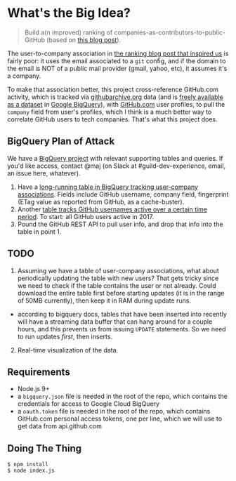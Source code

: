 # What's the Big Idea?

> Build a(n improved) ranking of companies-as-contributors-to-public-GitHub (based on [this blog post](https://medium.freecodecamp.org/the-top-contributors-to-github-2017-be98ab854e87)).

The user-to-company association in [the ranking blog post that inspired us](https://medium.freecodecamp.org/the-top-contributors-to-github-2017-be98ab854e87)
is fairly poor: it uses the email associated to a `git` config, and if the domain
to the email is NOT of a public mail provider (gmail, yahoo, etc), it assumes it's
a company.

To make that association better, this project cross-reference GitHub.com activity,
which is tracked via [githubarchive.org](http://githubarchive.org) data (and is
[freely available as a dataset](https://www.githubarchive.org/#bigquery) in
[Google BigQuery](http://bigquery.cloud.google.com)), with
[GitHub.com](http://github.com) user profiles, to pull the `company` field
from user's profiles, which I think is a much better way to correlate GitHub users
to tech companies. That's what this project does.

## BigQuery Plan of Attack

We have a [BigQuery project](https://bigquery.cloud.google.com/dataset/public-github-adobe)
with relevant supporting tables and queries. If you'd like access, contact @maj
(on Slack at #guild-dev-experience, email, an issue here, whatever).

1. Have a [long-running table in BigQuery tracking user-company associations](https://bigquery.cloud.google.com/table/public-github-adobe:github_archive_query_views.user_to_company).
   Fields include GitHub username, company field, fingerprint (ETag value as
   reported from GitHub, as a cache-buster).
2. Another [table tracks GitHub usernames active over a certain time period](https://bigquery.cloud.google.com/table/public-github-adobe:github_archive_query_views.users_pushes_2017?pli=1).
   To start: all GitHub users active in 2017.
3. Pound the GitHub REST API to pull user info, and drop that info into the
   table in point 1.

## TODO

1. Assuming we have a table of user-company associations, what about periodically
   updating the table with new users? That gets tricky since we need to check if
   the table contains the user or not already. Could download the entire table
   first before starting updates (it is in the range of 50MB currently), then
   keep it in RAM during update runs.
  - according to bigquery docs, tables that have been inserted into recently
    will have a streaming data buffer that can hang around for a couple hours,
    and this prevents us from issuing `UPDATE` statements. So we need to run
    updates _first_, then inserts.
2. Real-time visualization of the data.

## Requirements

- Node.js 9+
- a `bigquery.json` file is needed in the root of the repo, which contains the
  credentials for access to Google Cloud BigQuery
- a `oauth.token` file is needed in the root of the repo, which contains GitHub.com
  personal access tokens, one per line, which we will use to get data from
  api.github.com

## Doing The Thing

    $ npm install
    $ node index.js
